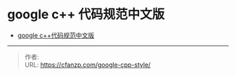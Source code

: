 # google c++ 代码规范中文版


<!--more-->

- [google c++代码规范中文版](https://zh-google-styleguide.readthedocs.io/en/latest/google-cpp-styleguide/contents/)


---

> 作者:   
> URL: https://cfanzp.com/google-cpp-style/  


